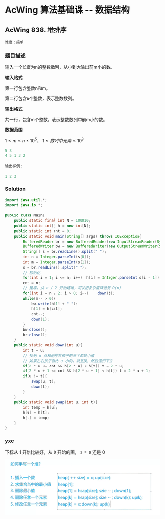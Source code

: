 # AcWing 算法基础课 -- 数据结构

## AcWing 838. 堆排序

`难度：简单`

### 题目描述

输入一个长度为n的整数数列，从小到大输出前m小的数。

**输入格式**

第一行包含整数n和m。

第二行包含n个整数，表示整数数列。

**输出格式**

共一行，包含m个整数，表示整数数列中前m小的数。

**数据范围**

$1≤m≤n≤10^5$，
$1≤数列中元素≤10^9$

```r
5 3
4 5 1 3 2

输出样例：

1 2 3
```

### Solution

```java
import java.util.*;
import java.io.*;

public class Main{
    public static final int N = 100010;
    public static int[] h = new int[N];
    public static int cnt = 0;
    public static void main(String[] args) throws IOException{
        BufferedReader br = new BufferedReader(new InputStreamReader(System.in));
        BufferedWriter bw = new BufferedWriter(new OutputStreamWriter(System.out));
        String[] s = br.readLine().split(" ");
        int n = Integer.parseInt(s[0]);
        int m = Integer.parseInt(s[1]);
        s = br.readLine().split(" ");
        // 初始化
        for(int i = 1; i <= n; i++)  h[i] = Integer.parseInt(s[i - 1]);
        cnt = n;
        // 建堆，从 n / 2 开始建堆，可以把复杂度降低到 O(n)
        for(int i = n / 2; i > 0; i--)    down(i);
        while(m-- > 0){
            bw.write(h[1] + " ");
            h[1] = h[cnt];
            cnt--;
            down(1);
        }
        bw.close();
        br.close();
    }
    public static void down(int u){
        int t = u;
        // 找到 u 点和他左右孩子的三个的最小值
        // 如果左右孩子有比 u 小的，就互换，然后递归下去
        if(2 * u <= cnt && h[2 * u] < h[t]) t = 2 * u;
        if(2 * u + 1 <= cnt && h[2 * u + 1] < h[t]) t = 2 * u + 1;
        if(u != t){
            swap(u, t);
            down(t);
        }
    }
    public static void swap(int u, int t){
        int temp = h[u];
        h[u] = h[t];
        h[t] = temp;
    }
}
```

### yxc

下标从 1 开始比较好，从 0 开始的画， `2 * 0` 还是 0

![image-20210217161426667](pics/image-20210217161426667.png)